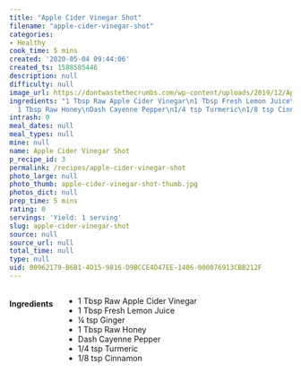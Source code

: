 ```yaml
---
title: "Apple Cider Vinegar Shot"
filename: "apple-cider-vinegar-shot"
categories:
- Healthy
cook_time: 5 mins
created: '2020-05-04 09:44:06'
created_ts: 1588585446
description: null
difficulty: null
image_url: https://dontwastethecrumbs.com/wp-content/uploads/2019/12/Apple-Cider-Vinegar-Detox-Cover-100x133.jpg
ingredients: "1 Tbsp Raw Apple Cider Vinegar\n1 Tbsp Fresh Lemon Juice\n\xBC tsp Ginger\n\
  1 Tbsp Raw Honey\nDash Cayenne Pepper\n1/4 tsp Turmeric\n1/8 tsp Cinnamon"
intrash: 0
meal_dates: null
meal_types: null
mine: null
name: Apple Cider Vinegar Shot
p_recipe_id: 3
permalink: /recipes/apple-cider-vinegar-shot
photo_large: null
photo_thumb: apple-cider-vinegar-shot-thumb.jpg
photos_dict: null
prep_time: 5 mins
rating: 0
servings: 'Yield: 1 serving'
slug: apple-cider-vinegar-shot
source: null
source_url: null
total_time: null
type: null
uid: 00962179-B6B1-4D15-9816-D9BCCE4D47EE-1406-000076913CBB212F
---
```

<div class="large-8 medium-7 columns" id="writeup">	</div><!-- #writeup -->
</div><!-- #row-one -->
<div class="row" id="row-two">	<div class="medium-4 small-5 columns" id="ingredients"><h4>Ingredients</h4><div class="box box-ingredients content"><ul>
<li>1 Tbsp Raw Apple Cider Vinegar</li>
<li>1 Tbsp Fresh Lemon Juice</li>
<li>¼ tsp Ginger</li>
<li>1 Tbsp Raw Honey</li>
<li>Dash Cayenne Pepper</li>
<li>1/4 tsp Turmeric</li>
<li>1/8 tsp Cinnamon</li>
</ul>
</div>	</div>	<div class="medium-6 small-7 columns" id="directions">	</div>